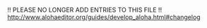  !! PLEASE NO LONGER ADD ENTRIES TO THIS FILE !!
http://www.alohaeditor.org/guides/develop_aloha.html#changelog

